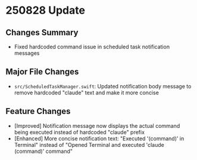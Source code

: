 # 250828 Update

## Changes Summary

- Fixed hardcoded command issue in scheduled task notification messages

## Major File Changes

- `src/ScheduledTaskManager.swift`: Updated notification body message to remove hardcoded "claude" text and make it more concise

## Feature Changes

- [Improved] Notification message now displays the actual command being executed instead of hardcoded "claude" prefix
- [Enhanced] More concise notification text: "Executed '\(command)' in Terminal" instead of "Opened Terminal and executed 'claude \(command)' command"
